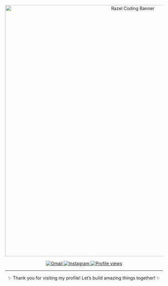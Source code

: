 <p align="center">
  <img src="https://i.pinimg.com/1200x/48/d6/92/48d692ca5e34c3706605eff41a9d26db.jpg" width="800" alt="Razel Coding Banner" />
</p>


<p align="center">
  <a href="mailto:razeltamtia21@email.com">
    <img src="https://img.shields.io/badge/Gmail-D14836?style=flat&logo=gmail&logoColor=white" alt="Gmail" />
  </a>
  <a href="https://www.instagram.com/rzlmcl21">
    <img src="https://img.shields.io/badge/Instagram-E4405F?style=flat&logo=instagram&logoColor=white" alt="Instagram" />
  </a>
  <a href="https://github.com/razeltamtia21">
    <img src="https://komarev.com/ghpvc/?username=razeltamtia21&label=Profile+Views&color=0e75b6&style=flat" alt="Profile views" />
  </a>
</p>

---

<p align="center">✨ Thank you for visiting my profile! Let’s build amazing things together! ✨</p>
